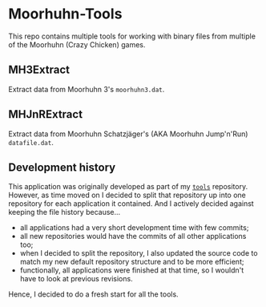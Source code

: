 # Moorhuhn-Tools

This repo contains multiple tools for working with binary files from
multiple of the Moorhuhn (Crazy Chicken) games.

## MH3Extract
Extract data from Moorhuhn 3's `moorhuhn3.dat`.

## MHJnRExtract
Extract data from Moorhuhn Schatzjäger's (AKA Moorhuhn Jump'n'Run)
`datafile.dat`.


## Development history

This application was originally developed as part of my
[`tools`](https://rle.sh/git-repo/tools) repository. However, as time
moved on I decided to split that repository up into one repository for
each application it contained. And I actively decided against keeping
the file history because...

- all applications had a very short development time with few commits;
- all new repositories would have the commits of all other applications
  too;
- when I decided to split the repository, I also updated the source code
  to match my new default repository structure and to be more efficient;
- functionally, all applications were finished at that time, so I
  wouldn't have to look at previous revisions.

Hence, I decided to do a fresh start for all the tools.
